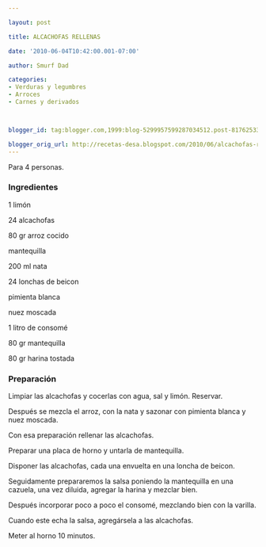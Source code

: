 ```yaml
---

layout: post

title: ALCACHOFAS RELLENAS

date: '2010-06-04T10:42:00.001-07:00'

author: Smurf Dad

categories:
- Verduras y legumbres
- Arroces
- Carnes y derivados



blogger_id: tag:blogger.com,1999:blog-5299957599287034512.post-8176253389504904467

blogger_orig_url: http://recetas-desa.blogspot.com/2010/06/alcachofas-rellenas.html
---
```


Para 4 personas.

<h3>Ingredientes</h3>

1 limón

24 alcachofas

80 gr arroz cocido

mantequilla

200 ml nata

24 lonchas de beicon

pimienta blanca

nuez moscada

1 litro de consomé

80 gr mantequilla

80 gr harina tostada

<h3>Preparación</h3>

Limpiar las alcachofas y cocerlas con agua, sal y limón. Reservar.

Después se mezcla el arroz, con la nata y sazonar con pimienta blanca y nuez moscada.

Con esa preparación rellenar las alcachofas.

Preparar una placa de horno y untarla de mantequilla.

Disponer las alcachofas, cada una envuelta en una loncha de beicon.

Seguidamente prepararemos la salsa poniendo la mantequilla en una cazuela, una vez diluida, agregar la harina y mezclar bien.

Después incorporar poco a poco el consomé, mezclando bien con la varilla.

Cuando este echa la salsa, agregársela a las alcachofas.

Meter al horno 10 minutos.
